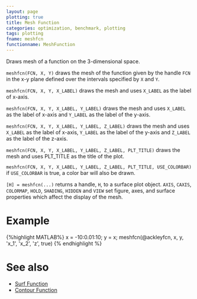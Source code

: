 ```yaml
---
layout: page
plotting: true
title: Mesh Function
categories: optimization, benchmark, plotting
tags: plotting
fname: meshfcn
functionname: MeshFunction
---
```


Draws mesh of a function on the 3-dimensional space.

`meshfcn(FCN, X, Y)` draws the mesh of the function given by the 
handle `FCN` in the x-y plane defined over the intervals specified by `X`
and `Y`.

`meshfcn(FCN, X, Y, X_LABEL)` draws the mesh and uses `X_LABEL` as the 
label of x-axis.

`meshfcn(FCN, X, Y, X_LABEL, Y_LABEL)` draws the mesh and uses 
`X_LABEL` as the label of x-axis and `Y_LABEL` as the label of the y-axis.

`meshfcn(FCN, X, Y, X_LABEL, Y_LABEL, Z_LABEL)` draws the mesh and 
uses `X_LABEL` as the label of x-axis, `Y_LABEL` as the label of the y-axis 
and `Z_LABEL` as the label of the z-axis.

`meshfcn(FCN, X, Y, X_LABEL, Y_LABEL, Z_LABEL, PLT_TITLE)` draws the
mesh and uses PLT_TITLE as the title of the plot. 

`meshfcn(FCN, X, Y, X_LABEL, Y_LABEL, Z_LABEL, PLT_TITLE, USE_COLORBAR)`
if `USE_COLORBAR` is true, a color bar will also be drawn. 

`[H] = meshfcn(...)` returns a handle, `H`, to a  surface plot object. 
`AXIS`, `CAXIS`, `COLORMAP`, `HOLD`, `SHADING`, `HIDDEN` and `VIEW` set figure,
axes, and surface properties which affect the display of the mesh.

# Example
{%highlight MATLAB%}
  x = -10:0.01:10;
  y = x; 
  meshfcn(@ackleyfcn, x, y, 'x_1', 'x_2', 'z', true)
{% endhighlight %}

# See also
* [Surf Function]({{site.baseurl}}/benchmarkfcns/surffcn)
* [Contour Function]({{site.baseurl}}/benchmarkfcns/contourfcn)
